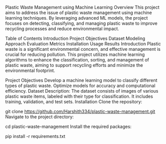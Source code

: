 Plastic Waste Management using Machine Learning
Overview
This project aims to address the issue of plastic waste management using machine learning techniques. By leveraging advanced ML models, the project focuses on detecting, classifying, and managing plastic waste to improve recycling processes and reduce environmental impact.

Table of Contents
Introduction
Project Objectives
Dataset
Modeling Approach
Evaluation Metrics
Installation
Usage
Results
Introduction
Plastic waste is a significant environmental concern, and effective management is crucial for reducing pollution. This project utilizes machine learning algorithms to enhance the classification, sorting, and management of plastic waste, aiming to support recycling efforts and minimize the environmental footprint.

Project Objectives
Develop a machine learning model to classify different types of plastic waste.
Optimize models for accuracy and computational efficiency.
Dataset
Description: The dataset consists of images of various plastic waste items, labeled with their type for classification. It includes training, validation, and test sets.
Installation
Clone the repository:

git clone https://github.com/Harshith334/plastic-waste-management.git
Navigate to the project directory:

cd plastic-waste-management
Install the required packages:

pip install -r requirements.txt









